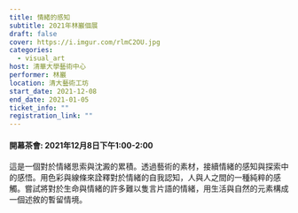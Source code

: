 ```yaml
---
title: 情緒的感知
subtitle: 2021年林巖個展
draft: false
cover: https://i.imgur.com/rlmC2OU.jpg
categories:
  - visual_art
host: 清華大學藝術中心
performer: 林巖
location: 清大藝術工坊
start_date: 2021-12-08
end_date: 2021-01-05
ticket_info: ""
registration_link: ""
---
```


#### 開幕茶會: 2021年12月8日下午1:00-2:00

這是一個對於情緒思索與沈澱的累積。透過藝術的素材，接續情緒的感知與探索中的感悟。用色彩與線條來詮釋對於情緒的自我認知，人與人之間的一種純粹的感觸。嘗試將對於生命與情緒的許多難以隻言片語的情緒，用生活與自然的元素構成一個述敘的暫留情境。


